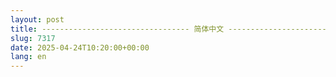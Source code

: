 ```yaml
---
layout: post
title: --------------------------------- 简体中文 ---------------------------------
slug: 7317
date: 2025-04-24T10:20:00+00:00
lang: en
---
```


